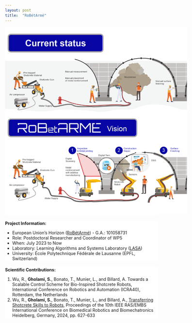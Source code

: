 ```yaml
---
layout: post
title:  "RoBétArmé"
---
```


<style>
  .section {
    margin-bottom: 20px; /* Adjust the gap size by changing the value here */
    background-color: white; /* Ensures the background is white */
  }
</style>

<div class="section">
  <center>
    <img src="/assets/images/robetarme.png" alt="Robetarme" style="max-width: 600px; height: auto">
  </center>
</div>

<div class="section">
  <strong>Project Information:</strong>
  <ul>
    <li>European Union’s Horizon (<a href="https://www.robetarme-project.eu/">RoBétArmé</a>) - G.A.: 101058731</li>
    <li>Role: Postdoctoral Researcher and Coordinator of WP5</li>
    <li>When: July 2023 to Now</li>
    <li>Laboratory: Learning Algorithms and Systems Laboratory (<a href="https://www.epfl.ch/labs/lasa/">LASA</a>)</li>
    <li>University: École Polytechnique Fédérale de Lausanne (EPFL, Switzerland)</li>
  </ul>
</div>

<div class="section">
  <strong>Scientific Contributions:</strong>
  <ol>
        <li> Wu, R., <strong> Gholami, S.</strong>, Bonato, T., Munier, L., and Billard, A. Towards a Scalable Control Scheme for Bio-Inspired Shotcrete Robots, International Conference on Robotics and Automation
        (ICRA40), Rotterdam, the Netherlands 
        </li>
        <li>Wu, R., <strong>Gholami, S.</strong>, Bonato, T., Munier, L., and Billard, A., <a href="https://ieeexplore.ieee.org/abstract/document/10719911">Transferring Shotcrete Skills to Robots</a>, Proceedings of the 10th IEEE RAS/EMBS International Conference on Biomedical Robotics and Biomechatronics Heidelberg, Germany, 2024, pp. 627-633
        </li>
  </ol>
</div>
